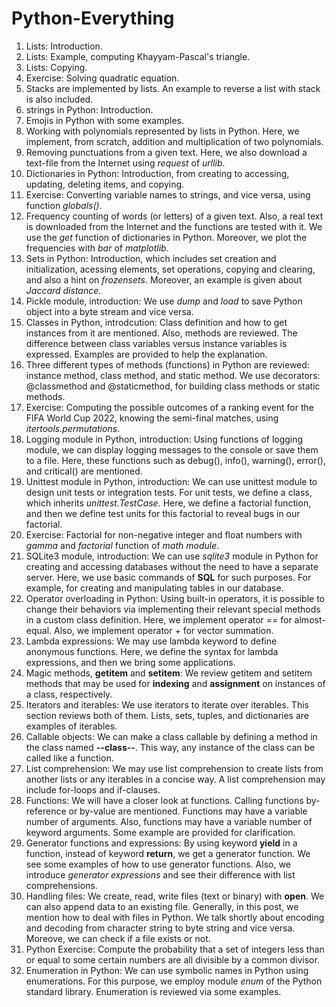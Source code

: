 # Python-Everything

1. Lists: Introduction.
2. Lists: Example, computing Khayyam-Pascal's triangle.
3. Lists: Copying.
4. Exercise: Solving quadratic equation.
5. Stacks are implemented by lists. An example to reverse a list with stack is also included.
6. strings in Python: Introduction.
7. Emojis in Python with some examples.
8. Working with polynomials represented by lists in Python. Here, we implement, from scratch, addition and multiplication of two polynomials.
9. Removing punctuations from a given text. Here, we also download a text-file from the Internet using *request* of *urllib*.
10. Dictionaries in Python: Introduction, from creating to accessing, updating, deleting items, and copying.
11. Exercise: Converting variable names to strings, and vice versa, using function *globals()*.
12. Frequency counting of words (or letters) of a given text. Also, a real text is downloaded from the Internet and the functions are tested with it. We use the *get* function of dictionaries in Python. Moreover, we plot the frequencies with  *bar* of *matplotlib*.
13. Sets in Python: Introduction, which includes set creation and initialization, acessing elements, set operations, copying and clearing, and also a hint on *frozensets*. Moreover, an example is given about *Jaccard distance*.
14. Pickle module, introduction: We use *dump* and *load* to save Python object into a byte stream and vice versa.
15. Classes in Python, introdcution: Class definition and how to get instances from it are mentioned. Also, methods are reviewed. The difference between class variables versus instance variables is expressed. Examples are provided to help the explanation.
16. Three different types of methods (functions) in Python are reviewed: instance method, class method, and static method. We use decorators: @classmethod and @staticmethod, for building class methods or static methods.
17. Exercise: Computing the possible outcomes of a ranking event for the FIFA World Cup 2022, knowing the semi-final matches, using *itertools.permutations*.
18. Logging module in Python, introduction: Using functions of logging module, we can display logging messages to the console or save them to a file. Here, these functions such as debug(), info(), warning(), error(), and critical() are mentioned.
19. Unittest module in Python, introduction: We can use unittest module to design unit tests or integration tests. For unit tests, we define a class, which inherits *unittest.TestCase*. Here, we define a factorial function, and then we define test units for this factorial to reveal bugs in our factorial.
20. Exercise: Factorial for non-negative integer and float numbers with *gamma* and *factorial* function of *math module*.
21. SQLite3 module, introduction: We can use *sqlite3* module in Python for creating and accessing databases without the need to have a separate server. Here, we use basic commands of **SQL** for such purposes. For example, for creating and manipulating tables in our database.
22. Operator overloading in Python: Using built-in operators, it is possible to change their behaviors via implementing their relevant special methods in a custom class definition. Here, we implement operator == for almost-equal. Also, we implement operator + for vector summation. 
23. Lambda expressions: We may use lambda keyword to define anonymous functions. Here, we define the syntax for lambda expressions, and then we bring some applications.
24. Magic methods, __getitem__ and __setitem__: We review getitem and setitem methods that may be used for **indexing** and **assignment** on instances of a class, respectively.  
25. Iterators and iterables: We use iterators to iterate over iterables. This section reviews both of them. Lists, sets, tuples, and dictionaries are examples of iterables.
26. Callable objects: We can make a class callable by defining a method in the class named **--class--**. This way, any instance of the class can be called like a function.
27. List comprehension: We may use list comprehension to create lists from another lists or any iterables in  a concise way. A list comprehension may include for-loops and if-clauses.
28. Functions: We will have a closer look at functions. Calling  functions by-reference or by-value are mentioned. Functions may have a variable number of arguments. Also, functions may have a variable number of keyword arguments. Some example are provided for clarification.
29. Generator functions and expressions: By using keyword **yield** in a function, instead of  keyword **return**, we get a generator function. We see some examples of how to use generator functions. Also, we introduce *generator expressions* and see their difference with list comprehensions.
30. Handling files: We create, read, write files (text or binary) with **open**. We can also append data to an existing file. Generally, in this post, we mention how to deal with files in Python. We talk shortly about encoding and decoding from character string to byte string and vice versa. Moreove, we can check if a file exists or not. 
31. Python Exercise: Compute the probability that a set of integers less than or equal to some certain numbers are all divisible by a common divisor.
32. Enumeration in Python: We can use symbolic names in Python using enumerations. For this purpose, we employ module *enum* of the Python standard library. Enumeration is reviewed via some examples.